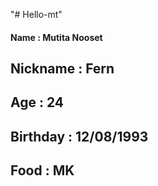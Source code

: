 "# Hello-mt" 
#### Name : Mutita Nooset
## Nickname : Fern
## Age : 24 
## Birthday : 12/08/1993
## Food : MK
